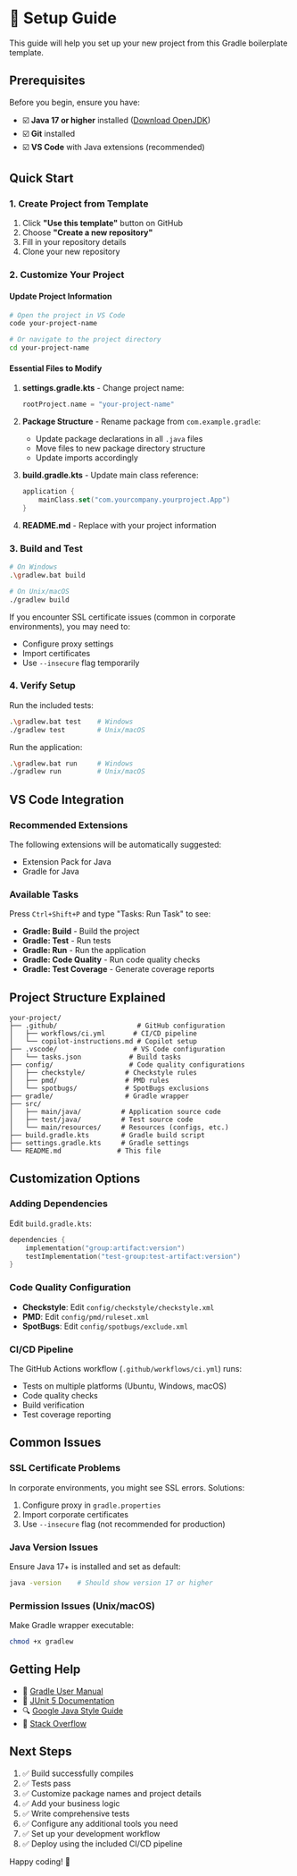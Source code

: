 # 🚀 Setup Guide

This guide will help you set up your new project from this Gradle boilerplate template.

## Prerequisites

Before you begin, ensure you have:

- ☑️ **Java 17 or higher** installed ([Download OpenJDK](https://adoptium.net/))
- ☑️ **Git** installed
- ☑️ **VS Code** with Java extensions (recommended)

## Quick Start

### 1. Create Project from Template

1. Click **"Use this template"** button on GitHub
2. Choose **"Create a new repository"**
3. Fill in your repository details
4. Clone your new repository

### 2. Customize Your Project

#### Update Project Information

```bash
# Open the project in VS Code
code your-project-name

# Or navigate to the project directory
cd your-project-name
```

#### Essential Files to Modify

1. **settings.gradle.kts** - Change project name:

   ```kotlin
   rootProject.name = "your-project-name"
   ```

2. **Package Structure** - Rename package from `com.example.gradle`:
   - Update package declarations in all `.java` files
   - Move files to new package directory structure
   - Update imports accordingly

3. **build.gradle.kts** - Update main class reference:

   ```kotlin
   application {
       mainClass.set("com.yourcompany.yourproject.App")
   }
   ```

4. **README.md** - Replace with your project information

### 3. Build and Test

```bash
# On Windows
.\gradlew.bat build

# On Unix/macOS
./gradlew build
```

If you encounter SSL certificate issues (common in corporate environments), you may need to:

- Configure proxy settings
- Import certificates
- Use `--insecure` flag temporarily

### 4. Verify Setup

Run the included tests:

```bash
.\gradlew.bat test    # Windows
./gradlew test        # Unix/macOS
```

Run the application:

```bash
.\gradlew.bat run     # Windows  
./gradlew run         # Unix/macOS
```

## VS Code Integration

### Recommended Extensions

The following extensions will be automatically suggested:

- Extension Pack for Java
- Gradle for Java

### Available Tasks

Press `Ctrl+Shift+P` and type "Tasks: Run Task" to see:

- **Gradle: Build** - Build the project
- **Gradle: Test** - Run tests
- **Gradle: Run** - Run the application
- **Gradle: Code Quality** - Run code quality checks
- **Gradle: Test Coverage** - Generate coverage reports

## Project Structure Explained

```
your-project/
├── .github/                    # GitHub configuration
│   ├── workflows/ci.yml       # CI/CD pipeline
│   └── copilot-instructions.md # Copilot setup
├── .vscode/                   # VS Code configuration
│   └── tasks.json            # Build tasks
├── config/                   # Code quality configurations
│   ├── checkstyle/          # Checkstyle rules
│   ├── pmd/                 # PMD rules
│   └── spotbugs/            # SpotBugs exclusions
├── gradle/                  # Gradle wrapper
├── src/
│   ├── main/java/          # Application source code
│   ├── test/java/          # Test source code
│   └── main/resources/     # Resources (configs, etc.)
├── build.gradle.kts        # Gradle build script
├── settings.gradle.kts     # Gradle settings
└── README.md              # This file
```

## Customization Options

### Adding Dependencies

Edit `build.gradle.kts`:

```kotlin
dependencies {
    implementation("group:artifact:version")
    testImplementation("test-group:test-artifact:version")
}
```

### Code Quality Configuration

- **Checkstyle**: Edit `config/checkstyle/checkstyle.xml`
- **PMD**: Edit `config/pmd/ruleset.xml`
- **SpotBugs**: Edit `config/spotbugs/exclude.xml`

### CI/CD Pipeline

The GitHub Actions workflow (`.github/workflows/ci.yml`) runs:

- Tests on multiple platforms (Ubuntu, Windows, macOS)
- Code quality checks
- Build verification
- Test coverage reporting

## Common Issues

### SSL Certificate Problems

In corporate environments, you might see SSL errors. Solutions:

1. Configure proxy in `gradle.properties`
2. Import corporate certificates
3. Use `--insecure` flag (not recommended for production)

### Java Version Issues

Ensure Java 17+ is installed and set as default:

```bash
java -version    # Should show version 17 or higher
```

### Permission Issues (Unix/macOS)

Make Gradle wrapper executable:

```bash
chmod +x gradlew
```

## Getting Help

- 📖 [Gradle User Manual](https://docs.gradle.org/current/userguide/userguide.html)
- 🧪 [JUnit 5 Documentation](https://junit.org/junit5/docs/current/user-guide/)
- 🔍 [Google Java Style Guide](https://google.github.io/styleguide/javaguide.html)
- 💬 [Stack Overflow](https://stackoverflow.com/questions/tagged/gradle)

## Next Steps

1. ✅ Build successfully compiles
2. ✅ Tests pass
3. ✅ Customize package names and project details
4. ✅ Add your business logic
5. ✅ Write comprehensive tests
6. ✅ Configure any additional tools you need
7. ✅ Set up your development workflow
8. ✅ Deploy using the included CI/CD pipeline

Happy coding! 🎉
